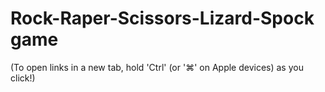 # Rock-Raper-Scissors-Lizard-Spock game
(To open links in a new tab, hold 'Ctrl' (or '⌘' on Apple devices) as you click!)